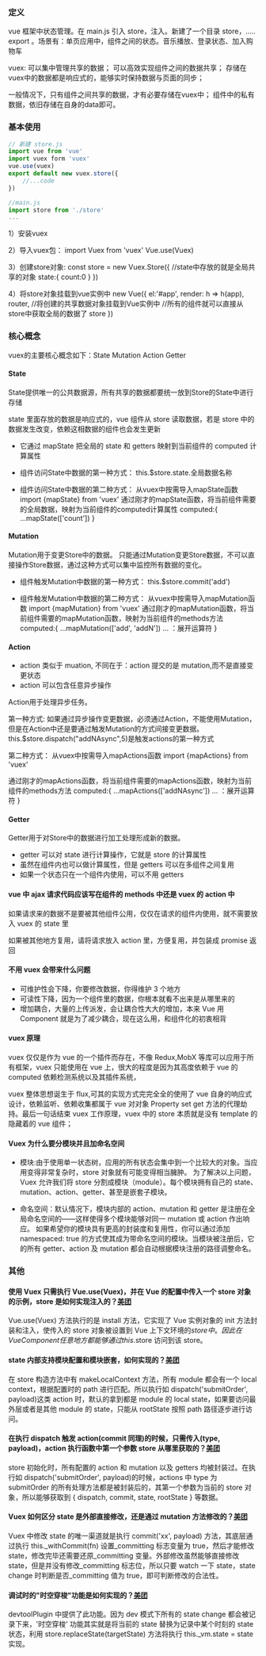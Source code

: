 ### 定义

vue 框架中状态管理。在 main.js 引入 store，注入。新建了一个目录 store，….. export 。场景有：单页应用中，组件之间的状态。音乐播放、登录状态、加入购物车

vuex:
  可以集中管理共享的数据；
  可以高效实现组件之间的数据共享；
  存储在vuex中的数据都是响应式的，能够实时保持数据与页面的同步；

一般情况下，只有组件之间共享的数据，才有必要存储在vuex中；
组件中的私有数据，依旧存储在自身的data即可。

### 基本使用

```js
// 新建 store.js
import vue from 'vue'
import vuex form 'vuex'
vue.use(vuex)
export default new vuex.store({
	//...code
})

//main.js 
import store from './store'
...
```

1）安装vuex

2）导入vuex包： import Vuex from 'vuex' Vue.use(Vuex)

3）创建store对象:
  const store = new Vuex.Store({
    //state中存放的就是全局共享的对象
    state:{
	    count:0
    }
  })

4）将store对象挂载到vue实例中
  new Vue({
    el:'#app',
    render: h => h(app),
    router,
    //将创建的共享数据对象挂载到Vue实例中
    //所有的组件就可以直接从store中获取全局的数据了
    store
  })

### 核心概念

vuex的主要核心概念如下：State Mutation Action Getter

#### State
State提供唯一的公共数据源，所有共享的数据都要统一放到Store的State中进行存储

state 里面存放的数据是响应式的，vue 组件从 store 读取数据，若是 store 中的数据发生改变，依赖这相数据的组件也会发生更新

- 它通过 mapState 把全局的 state 和 getters 映射到当前组件的 computed 计算属性
- 组件访问State中数据的第一种方式：
    this.$store.state.全局数据名称

- 组件访问State中数据的第二种方式：
   从vuex中按需导入mapState函数
    import {mapState} from 'vuex'
 通过刚才的mapState函数，将当前组件需要的全局数据，映射为当前组件的computed计算属性
    computed:{
      ...mapState(['count'])
    }

#### Mutation
Mutation用于变更Store中的数据。
只能通过Mutation变更Store数据，不可以直接操作Store数据，通过这种方式可以集中监控所有数据的变化。

- 组件触发Mutation中数据的第一种方式：
  this.$store.commit('add')

- 组件触发Mutation中数据的第二种方式：
 从vuex中按需导入mapMutation函数
    import {mapMutation} from 'vuex'
 通过刚才的mapMutation函数，将当前组件需要的mapMutation函数，映射为当前组件的methods方法
    computed:{
      ...mapMutation(['add', 'addN'])          ... ：展开运算符
    }

#### Action

- action 类似于 muation, 不同在于：action 提交的是 mutation,而不是直接变更状态
- action 可以包含任意异步操作

Action用于处理异步任务。

第一种方式:
如果通过异步操作变更数据，必须通过Action，不能使用Mutation，但是在Action中还是要通过触发Mutation的方式间接变更数据。
this.$store.dispatch("addNAsync",5)是触发actions的第一种方式

第二种方式：
从vuex中按需导入mapActions函数
    import {mapActions} from 'vuex'

通过刚才的mapActions函数，将当前组件需要的mapActions函数，映射为当前组件的methods方法
    computed:{
      ...mapActions(['addNAsync'])  ... ：展开运算符
    }
    
#### Getter
Getter用于对Store中的数据进行加工处理形成新的数据。

- getter 可以对 state 进行计算操作，它就是 store 的计算属性
- 虽然在组件内也可以做计算属性，但是 getters 可以在多组件之间复用
- 如果一个状态只在一个组件内使用，可以不用 getters

#### vue 中 ajax 请求代码应该写在组件的 methods 中还是 vuex 的 action 中

如果请求来的数据不是要被其他组件公用，仅仅在请求的组件内使用，就不需要放入 vuex 的 state 里

如果被其他地方复用，请将请求放入 action 里，方便复用，并包装成 promise 返回

#### 不用 vuex 会带来什么问题

- 可维护性会下降，你要修改数据，你得维护 3 个地方
- 可读性下降，因为一个组件里的数据，你根本就看不出来是从哪里来的
- 增加耦合，大量的上传派发，会让耦合性大大的增加，本来 Vue 用 Component 就是为了减少耦合，现在这么用，和组件化的初衷相背

#### vuex 原理

vuex 仅仅是作为 vue 的一个插件而存在，不像 Redux,MobX 等库可以应用于所有框架，vuex 只能使用在 vue 上，很大的程度是因为其高度依赖于 vue 的 computed 依赖检测系统以及其插件系统，

vuex 整体思想诞生于 flux,可其的实现方式完完全全的使用了 vue 自身的响应式设计，依赖监听、依赖收集都属于 vue 对对象 Property set get 方法的代理劫持。最后一句话结束 vuex 工作原理，vuex 中的 store 本质就是没有 template 的隐藏着的 vue 组件；

#### Vuex 为什么要分模块并且加命名空间

- 模块:由于使用单一状态树，应用的所有状态会集中到一个比较大的对象。当应用变得非常复杂时，store 对象就有可能变得相当臃肿。
  为了解决以上问题，Vuex 允许我们将 store 分割成模块（module）。每个模块拥有自己的 state、mutation、action、getter、甚至是嵌套子模块。

- 命名空间：默认情况下，模块内部的 action、mutation 和 getter 是注册在全局命名空间的——这样使得多个模块能够对同一 mutation 或 action 作出响应。
  如果希望你的模块具有更高的封装度和复用性，你可以通过添加 namespaced: true 的方式使其成为带命名空间的模块。当模块被注册后，它的所有 getter、action 及 mutation 都会自动根据模块注册的路径调整命名。

### 其他

#### 使用 Vuex 只需执行 Vue.use(Vuex)，并在 Vue 的配置中传入一个 store 对象的示例，store 是如何实现注入的？[美团](https://tech.meituan.com/vuex_code_analysis.html)

Vue.use(Vuex) 方法执行的是 install 方法，它实现了 Vue 实例对象的 init 方法封装和注入，使传入的 store 对象被设置到 Vue 上下文环境的$store 中。因此在 Vue Component 任意地方都能够通过 this.$store 访问到该 store。

#### state 内部支持模块配置和模块嵌套，如何实现的？[美团](https://tech.meituan.com/vuex_code_analysis.html)

在 store 构造方法中有 makeLocalContext 方法，所有 module 都会有一个 local context，根据配置时的 path 进行匹配。所以执行如 dispatch('submitOrder', payload)这类 action 时，默认的拿到都是 module 的 local state，如果要访问最外层或者是其他 module 的 state，只能从 rootState 按照 path 路径逐步进行访问。

#### 在执行 dispatch 触发 action(commit 同理)的时候，只需传入(type, payload)，action 执行函数中第一个参数 store 从哪里获取的？[美团](https://tech.meituan.com/vuex_code_analysis.html)

store 初始化时，所有配置的 action 和 mutation 以及 getters 均被封装过。在执行如 dispatch('submitOrder', payload)的时候，actions 中 type 为 submitOrder 的所有处理方法都是被封装后的，其第一个参数为当前的 store 对象，所以能够获取到 { dispatch, commit, state, rootState } 等数据。

#### Vuex 如何区分 state 是外部直接修改，还是通过 mutation 方法修改的？[美团](https://tech.meituan.com/vuex_code_analysis.html)

Vuex 中修改 state 的唯一渠道就是执行 commit('xx', payload) 方法，其底层通过执行 this.\_withCommit(fn) 设置\_committing 标志变量为 true，然后才能修改 state，修改完毕还需要还原\_committing 变量。外部修改虽然能够直接修改 state，但是并没有修改\_committing 标志位，所以只要 watch 一下 state，state change 时判断是否\_committing 值为 true，即可判断修改的合法性。

#### 调试时的"时空穿梭"功能是如何实现的？[美团](https://tech.meituan.com/vuex_code_analysis.html)

devtoolPlugin 中提供了此功能。因为 dev 模式下所有的 state change 都会被记录下来，'时空穿梭' 功能其实就是将当前的 state 替换为记录中某个时刻的 state 状态，利用 store.replaceState(targetState) 方法将执行 this.\_vm.state = state 实现。


